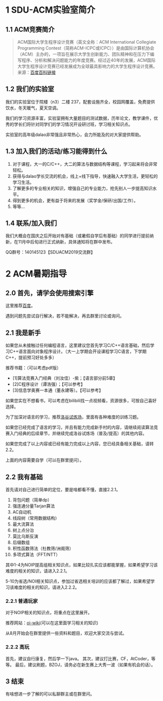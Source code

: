 # 1 SDU-ACM实验室简介

## 1.1 ACM竞赛简介

> ACM国际大学生程序设计竞赛（英文全称：ACM International Collegiate Programming Contest（简称ACM-ICPC或ICPC））是由国际计算机协会（ACM）主办的，一项旨在展示大学生创新能力、团队精神和在压力下编写程序、分析和解决问题能力的年度竞赛。经过近40年的发展，ACM国际大学生程序设计竞赛已经发展成为全球最具影响力的大学生程序设计竞赛。来源：[百度百科链接](https://baike.baidu.com/item/ACM%E5%9B%BD%E9%99%85%E5%A4%A7%E5%AD%A6%E7%94%9F%E7%A8%8B%E5%BA%8F%E8%AE%BE%E8%AE%A1%E7%AB%9E%E8%B5%9B)

## 1.2 我们的实验室
我们的实验室位于院楼（n3）二楼 237，配套设施齐全，校园网覆盖，免费提供饮水，冬天暖气，夏天空调。

我们的学习资源丰富，实验室拥有大量题目的测试数据，历年论文，教学课件，优秀的学长们将针对同学们的学习情况开设研讨班，学习相关知识点。

实验室的高年级dalao非常强且非常热心，会力所能及的对大家提供帮助。

## 1.3 加入我们的活动/练习能得到什么
1. 对于课程，大一的C/C++，大二的算法与数据结构等课程，学习起来将会非常轻松。
2. 获得与dalao学长交流的机会，线上+线下指导，快速融入大学生活，更轻松的学习生活。
3. 了解更多的专业相关的知识，增强自己的专业能力，抢先别人一步提高知识水平。
4. 得到更多的机会，更有益于将来的发展（奖学金/保研/出国/工作）。
5. 等等...

## 1.4 联系/加入我们

我们大概会在国庆之后开始对有基础（或暑假自学后有基础）的同学进行提前纳新，在11月中后旬进行正式纳新，具体通知将在群中发布。

QQ群号：140145123【SDUACM2019交流群】

# 2 ACM暑期指导

## 2.0 首先，请学会使用搜索引擎
这里推荐[百度](www.baidu.com)。

遇到问题先尝试自行解决，若不能解决，再去群里讨论或询问。

## 2.1 我是新手
如果您从未接触过任何编程语言，这里建议您首先学习C/C++语言基础，然后学习C++语言面向对象程序设计。（大一上学期会开设课程学习C语言，下学期C++，提前预习好处多多）

推荐书籍：（可以考虑pdf版）
- [1]算法竞赛入门经典（刘汝佳）-紫；【语言部分前5章】
- [2]C程序设计（谭浩强）；【可以参考】
- [3]信息学奥赛一本通（董永建等）。【可以参考】

如果您实在不想看书，可以考虑在bilibili找一点视频看，资源很多，可按自己喜好选择。

为了加深对语言的学习，推荐[洛谷试炼场](https://www.luogu.org/training/mainpage)，里面有各种难度的训练习题。

如果您已经完成了语言的学习，并且有能力完成新手村的内容，请继续阅读算法竞赛入门经典的后续章节，并继续完成洛谷试炼场（普及/提高）的其他内容。

如果您完成了以上内容或已经有能力完成以上内容，您已经具备相关基础，请转2.2。

上面的内容需要自学（可以在群里提问）。

## 2.2 我有基础

首先请对自己进行简单的定位，要是啥都看不懂，直接2.2.1。
1. 背包问题（简单dp）
2. 强连通分量Tarjan算法
3. AC自动机
4. 线段树（常用数据结构）
5. 最大流算法
6. 树上点分治
7. 莫比乌斯反演
8. 后缀数组
9. 积性函数筛法（杜教筛/洲阁筛）
10. 多项式算法（FFT/NTT） 

其中1-4为NOIP提高组相关知识点，如果比较扎实应该都能掌握，如果希望学习该难度的相关的知识，请进入2.2.1。

5-10为省选/NOI相关知识点，参加过省选相关培训的应该都了解过，如果希望学习该难度的相关的知识，请进入2.2.2。

### 2.2.1 普通玩家

对于NOIP相关的知识点，将重点在这里展开。

推荐网站：[oi-wiki](https://oi-wiki.org/)(可以在这里面学习相关的知识)

从8月开始会在群里提供一些资料和题目，欢迎大家交流与尝试。

### 2.2.2 高玩

首先，建议自行康复，然后学一下java。
其次，建议打比赛，CF，AtCoder，等等。
最后，建议刷题，BZOJ，请务必在新生赛上大秀一波（如果有机会的话）。

## 3 结束
有啥想进一步了解的可以私聊群主或在群里问。
